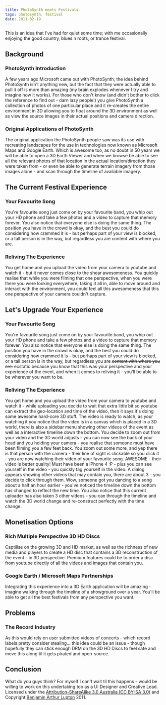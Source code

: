 ```yaml
---
title: PhotoSynth meets Festivals
tags: photosynth, festival
date: 2011-02-19
---
```


This is an idea that I've had for quiet some time; with me occasionally enjoying the good country, blues n roots, or trance festival.

## Background

### PhotoSynth Introduction

A few years ago Microsoft came out with PhotoSynth; the idea behind PhotoSynth isn't anything new, but the fact that they were actually able to pull it off is more than amazing (my brain explodes whenever I try and imagine how it works). For those who don't know (and didn't bother to click the reference to find out - darn lazy people!) you give PhotoSynth a collection of photos of one particular place and it re-creates the entire environment in 3D allowing you to float around the 3D environment as well as view the source images in their actual positions and camera direction.

### Original Applications of PhotoSynth

The original application the PhotoSynth people saw was its use with recreating landscapes for the use in technologies now known as Microsoft Maps and Google Earth. Which is awesome too, as no doubt in 50 years we will be able to open a 3D Earth Viewer and when we browse be able to see all the relevant photos of that location in the actual location/direction they were taken from - or even be able to generate terrain imagery from those images alone - and scan through the timeline of available imagery.


## The Current Festival Experience

### Your Favourite Song

You're favourite song just come on by your favourite band, you whip out your HD phone and take a few photos and a video to capture that memory forever. You also notice that everyone else is doing the same thing. The position you have in the crowd is okay, and the best you could do considering how crammed it is - but perhaps part of your view is blocked, or a tall person is in the way, but regardless you are content with where you are.

### Reliving The Experience

You get home and you upload the video from your camera to youtube and watch it - but it never comes close to the shear awesomeness. You quickly realise that while you were filming that one perspective, when you were there you were looking everywhere, taking it all in, able to move around and interact with the environment, you could feel all this awesomeness that this one perspective of your camera couldn't capture.


## Let's Upgrade Your Experience

### Your Favourite Song

You're favourite song just come on by your favourite band, you whip out your HD phone and take a few photos and a video to capture that memory forever. You also notice that everyone else is doing the same thing. The position you have in the crowd is okay, and the best you could do considering how crammed it is - but perhaps part of your view is blocked, or a tall person is in the way, but regardless you are <del>content with where you are.</del> ecstatic because you know that this was your perspective and your experience of the event, and when it comes to reliving it - you'll be able to be wherever you want to be.

### Reliving The Experience

You get home and you upload the video from your camera to youtube and watch it - while uploading you decide to wait that extra little bit so youtube can extract the geo-location and time of the video, then it says it's doing some awesome hard-core 3D stuff. The video is ready to watch, as your watching it you notice that the video is in a canvas which is placed in a 3D world, there is also a sidebar menu showing other videos of the event as well as a interactive timeline down the bottom. You decide to zoom out from your video and the 3D world adjusts - you can now see the back of your head and you holding your camera - you realise that someone must have been filming you a few feet back. You zoom out some more, and yep there is that person with the camera - their line of sight is clickable so you click it - you are now watching their video of your favourite song. AWESOME - their video is better quality! Must have been a iPhone 4 :P - plus you can see yourself in the video - you quickly tag yourself in the video. A dialog appears showing other videos that may contain you, there are about 3 - you decide to click through them. Wow, someone got you dancing to a song about a half an hour earlier - you've noticed the timeline down the bottom has changed to reflect the new time. You also notice that this current uploader has also taken 3 other videos - you can through the timeline and watch the 3D world change and re-construct perfectly with the time change.


## Monetisation Options

### Rich Multiple Perspective 3D HD Discs

Captilise on the growing 3D and HD market, as well as the richness of new media and players to create a HD disc that contains a 3D reconstruction of the event - in 3D perspective. Premium features could be to order a disc from youtube directly of all the videos and images that contain you.

### Google Earth / Microsoft Maps Partnerships

Integrating this experience into a 3D Earth application will be amazing - imagine walking through the timeline of a showground over a year. You'll be able to get all the best festivals from any perspective you want.

## Problems

### The Record Industry

As this would rely on user submitted videos of concerts - which record labels pretty consider stealing... this idea could be an issue - though hopefully they can stick enough DRM on the 3D HD Discs to feel safe and move this along til it gets pirated and open-source.


## Conclusion

What do you guys think? For myself I can't wait til this happens - would be willing to work on this undertaking too as a UI Designer and Creative Lead. Licensed under the [Attribution-ShareAlike 3.0 Australia (CC BY-SA 3.0)](http://creativecommons.org/licenses/by-sa/3.0/au/deed.en) and Copyright [Benjamin Arthur Lupton](http://balupton.com) 2011.
